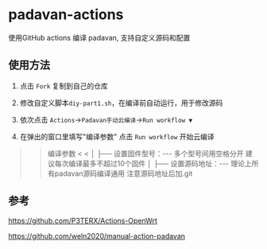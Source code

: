 # padavan-actions

使用GitHub actions 编译 padavan, 支持自定义源码和配置

## 使用方法

1. 点击 `Fork` 复制到自己的仓库

2. 修改自定义脚本`diy-part1.sh`，在编译前自动运行，用于修改源码

3. 依次点击 `Actions`→`Padavan手动云编译`→`Run workflow ▼`

4. 在弹出的窗口里填写"编译参数" 点击 `Run workflow` 开始云编译

> > 编译参数 < <
> > │
> > ├── 设置固件型号：--- 多个型号间用空格分开 建议每次编译最多不超过10个固件
> > │
> > ├── 设置源码地址：--- 理论上所有padavan源码编译通用 注意源码地址后加.git



## 参考

https://github.com/P3TERX/Actions-OpenWrt

https://github.com/weln2020/manual-action-padavan